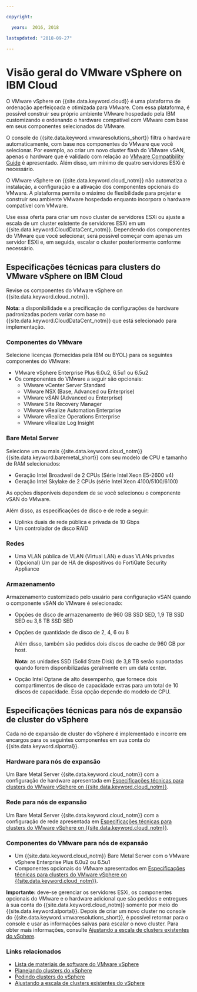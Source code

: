 ```yaml
---

copyright:

  years:  2016, 2018

lastupdated: "2018-09-27"

---
```


# Visão geral do VMware vSphere on IBM Cloud

O VMware vSphere on {{site.data.keyword.cloud}} é uma plataforma de ordenação aperfeiçoada e otimizada para VMware. Com essa plataforma, é possível construir seu próprio ambiente VMware hospedado pela IBM customizando e ordenando o hardware compatível com VMware com base em seus componentes selecionados do VMware.

O console do {{site.data.keyword.vmwaresolutions_short}} filtra o hardware automaticamente, com base nos componentes do VMware que você selecionar. Por exemplo, ao criar um novo cluster flash do VMware vSAN, apenas o hardware que é validado com relação ao [VMware Compatibility Guide](https://www.vmware.com/resources/compatibility/search.php) é apresentado. Além disso, um mínimo de quatro servidores ESXi é necessário.

O VMware vSphere on {{site.data.keyword.cloud_notm}} não automatiza a instalação, a configuração e a ativação dos componentes opcionais do VMware. A plataforma permite o máximo de flexibilidade para projetar e construir seu ambiente VMware hospedado enquanto incorpora o hardware compatível com VMware.

Use essa oferta para criar um novo cluster de servidores ESXi ou ajuste a escala de um cluster existente de servidores ESXi em um {{site.data.keyword.CloudDataCent_notm}}. Dependendo dos componentes do VMware que você selecionar, será possível começar com apenas um servidor ESXi e, em seguida, escalar o cluster posteriormente conforme necessário.

## Especificações técnicas para clusters do VMware vSphere on IBM Cloud

Revise os componentes do VMware vSphere on {{site.data.keyword.cloud_notm}}.

**Nota:** a disponibilidade e a precificação de configurações de hardware padronizadas podem variar com base no {{site.data.keyword.CloudDataCent_notm}} que está selecionado para implementação.

### Componentes do VMware

Selecione licenças (fornecidas pela IBM ou BYOL) para os seguintes componentes do VMware:
* VMware vSphere Enterprise Plus 6.0u2, 6.5u1 ou 6.5u2
* Os componentes do VMware a seguir são opcionais:
   * VMware vCenter Server Standard
   * VMware NSX (Base, Advanced ou Enterprise)
   * VMware vSAN (Advanced ou Enterprise)
   * VMware Site Recovery Manager
   * VMware vRealize Automation Enterprise
   * VMware vRealize Operations Enterprise
   * VMware vRealize Log Insight

### Bare Metal Server

Selecione um ou mais {{site.data.keyword.cloud_notm}} {{site.data.keyword.baremetal_short}} com seu modelo de CPU e tamanho de RAM selecionados:
* Geração Intel Broadwell de 2 CPUs (Série Intel Xeon E5-2600 v4)
* Geração Intel Skylake de 2 CPUs (série Intel Xeon 4100/5100/6100)

As opções disponíveis dependem de se você selecionou o componente vSAN do VMware.

Além disso, as especificações de disco e de rede a seguir:
* Uplinks duais de rede pública e privada de 10 Gbps
* Um controlador de disco RAID

### Redes

* Uma VLAN pública de VLAN (Virtual LAN) e duas VLANs privadas
* (Opcional) Um par de HA de dispositivos do FortiGate Security Appliance

### Armazenamento

Armazenamento customizado pelo usuário para configuração vSAN quando o componente vSAN do VMware é selecionado:
* Opções de disco de armazenamento de 960 GB SSD SED, 1,9 TB SSD SED ou 3,8 TB SSD SED
* Opções de quantidade de disco de 2, 4, 6 ou 8

  Além disso, também são pedidos dois discos de cache de 960 GB por host.

  **Nota:** as unidades SSD (Solid State Disk) de 3,8 TB serão suportadas quando forem disponibilizadas geralmente em um data center.
* Opção Intel Optane de alto desempenho, que fornece dois compartimentos de disco de capacidade extras para um total de 10 discos de capacidade. Essa opção depende do modelo de CPU.

## Especificações técnicas para nós de expansão de cluster do vSphere

Cada nó de expansão de cluster do vSphere é implementado e incorre em encargos para os seguintes componentes em sua conta do {{site.data.keyword.slportal}}.

### Hardware para nós de expansão

Um Bare Metal Server {{site.data.keyword.cloud_notm}} com a configuração de hardware apresentada em [Especificações técnicas para clusters do VMware vSphere on {{site.data.keyword.cloud_notm}}](vs_vsphereclusteroverview.html#technical-specifications-for-vmware-vsphere-on-ibm-cloud-clusters).

### Rede para nós de expansão

Um Bare Metal Server {{site.data.keyword.cloud_notm}} com a configuração de rede apresentada em [Especificações técnicas para clusters do VMware vSphere on {{site.data.keyword.cloud_notm}}](vs_vsphereclusteroverview.html#technical-specifications-for-vmware-vsphere-on-ibm-cloud-clusters).

### Componentes do VMware para nós de expansão

* Um {{site.data.keyword.cloud_notm}} Bare Metal Server com o VMware vSphere Enterprise Plus 6.0u2 ou 6.5u1  
* Componentes opcionais do VMware apresentados em [Especificações técnicas para clusters do VMware vSphere on {{site.data.keyword.cloud_notm}}](vs_vsphereclusteroverview.html#technical-specifications-for-vmware-vsphere-on-ibm-cloud-clusters).

**Importante:** deve-se gerenciar os servidores ESXi, os componentes opcionais do VMware e o hardware adicional que são pedidos e entregues à sua conta do {{site.data.keyword.cloud_notm}} somente por meio do {{site.data.keyword.slportal}}. Depois de criar um novo cluster no console do {{site.data.keyword.vmwaresolutions_short}}, é possível retornar para o console e usar as informações salvas para escalar o novo cluster. Para obter mais informações, consulte [Ajustando a escala de clusters existentes do
vSphere](vs_scalingexistingclusters.html).

### Links relacionados

* [Lista de materiais de software do VMware vSphere](vs_bom.html)
* [Planejando clusters do vSphere](vs_planning.html)
* [Pedindo clusters do vSphere](vs_orderinginstances.html)
* [Ajustando a escala de clusters existentes do vSphere](vs_scalingexistingclusters.html)

